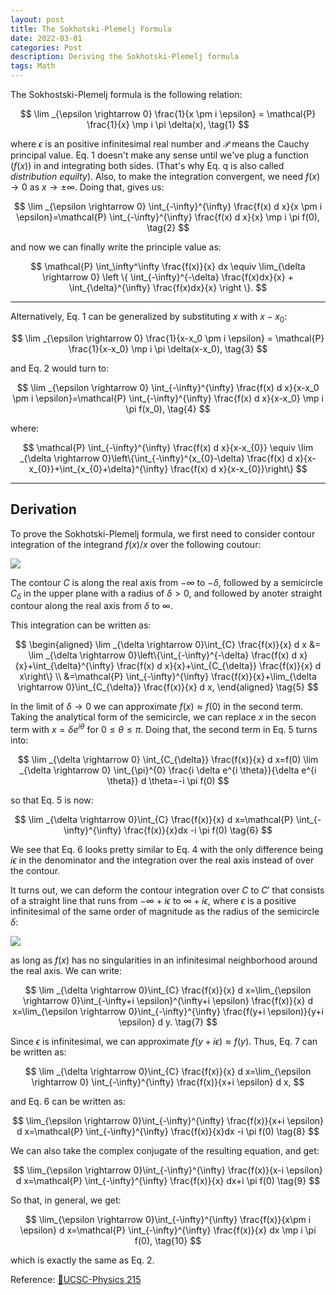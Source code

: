 ```yaml
---
layout: post
title: The Sokhotski-Plemelj Formula
date: 2022-03-01
categories: Post
description: Deriving the Sokhotski-Plemelj formula
tags: Math
---
```


The Sokhostski-Plemelj formula is the following relation:

$$
\lim _{\epsilon \rightarrow 0} \frac{1}{x \pm i \epsilon} = \mathcal{P} \frac{1}{x} \mp i \pi \delta(x), \tag{1}
$$

where $\epsilon$ is an positive infinitesimal real number and $\mathcal{P}$ means the Cauchy principal value. Eq. 1 doesn't make any sense until we've plug a function ($f(x)$) in and integrating both sides. (That's why Eq. q is also called _distribution equilty_).
Also, to make the integration convergent, we need $f(x) \rightarrow 0$ as $x \rightarrow \pm \infty$.
Doing that, gives us:

$$
\lim _{\epsilon \rightarrow 0} \int_{-\infty}^{\infty} \frac{f(x) d x}{x \pm i \epsilon}=\mathcal{P} \int_{-\infty}^{\infty} \frac{f(x) d x}{x} \mp i \pi f(0), \tag{2}
$$

and now we can finally write the principle value as:

$$
\mathcal{P} \int_\infty^\infty \frac{f(x)}{x} dx \equiv \lim_{\delta \rightarrow 0} \left \{ \int_{-\infty}^{-\delta} \frac{f(x)dx}{x} + \int_{\delta}^{\infty} \frac{f(x)dx}{x} \right \}.
$$

---

Alternatively, Eq. 1 can be generalized by substituting $x$ with $x-x_0$:

$$
\lim _{\epsilon \rightarrow 0} \frac{1}{x-x_0 \pm i \epsilon} = \mathcal{P} \frac{1}{x-x_0} \mp i \pi \delta(x-x_0), \tag{3}
$$

and Eq. 2 would turn to:

$$
\lim _{\epsilon \rightarrow 0} \int_{-\infty}^{\infty} \frac{f(x) d x}{x-x_0 \pm i \epsilon}=\mathcal{P} \int_{-\infty}^{\infty} \frac{f(x) d x}{x-x_0} \mp i \pi f(x_0), \tag{4}
$$

where:

$$
\mathcal{P} \int_{-\infty}^{\infty} \frac{f(x) d x}{x-x_{0}} \equiv \lim _{\delta \rightarrow 0}\left\{\int_{-\infty}^{x_{0}-\delta} \frac{f(x) d x}{x-x_{0}}+\int_{x_{0}+\delta}^{\infty} \frac{f(x) d x}{x-x_{0}}\right\}
$$

---

## Derivation
To prove the Sokhotski-Plemelj formula, we first need to consider contour integration of the integrand $f(x)/x$ over the following coutour:

![]({{site.baseurl}}/assets/img/post_img/2022-03-01-img1.png)

The contour $C$ is along the real axis from $-\infty$ to $-\delta$, followed by a semicircle $C_\delta$ in the upper plane with a radius of $\delta > 0$, and followed by anoter straight contour along the real axis from $\delta$ to $\infty$.

This integration can be written as:

$$
\begin{aligned}
\lim _{\delta \rightarrow 0}\int_{C} \frac{f(x)}{x} d x &= \lim _{\delta \rightarrow 0}\left\{\int_{-\infty}^{-\delta} \frac{f(x) d x}{x}+\int_{\delta}^{\infty} \frac{f(x) d x}{x}+\int_{C_{\delta}} \frac{f(x)}{x} d x\right\} \\
&=\mathcal{P} \int_{-\infty}^{\infty} \frac{f(x)}{x}+\lim_{\delta \rightarrow 0}\int_{C_{\delta}} \frac{f(x)}{x} d x,
\end{aligned} \tag{5}
$$

In the limit of $\delta \rightarrow 0$ we can approximate $f(x) \approx f(0)$ in the second term. Taking the analytical form of the semicircle, we can replace $x$ in the secon term with $x=\delta e^{i\theta}$ for $0\leq \theta \leq \pi$. Doing that, the second term in Eq. 5 turns into:

$$
\lim _{\delta \rightarrow 0} \int_{C_{\delta}} \frac{f(x)}{x} d x=f(0) \lim _{\delta \rightarrow 0} \int_{\pi}^{0} \frac{i \delta e^{i \theta}}{\delta e^{i \theta}} d \theta=-i \pi f(0)
$$

so that Eq. 5 is now:

$$
\lim _{\delta \rightarrow 0}\int_{C} \frac{f(x)}{x} d x=\mathcal{P} \int_{-\infty}^{\infty} \frac{f(x)}{x}dx -i \pi f(0) \tag{6}
$$

We see that Eq. 6 looks pretty similar to Eq. 4 with the only difference being $i\epsilon$ in the denominator and the integration over the real axis instead of over the contour.

It turns out, we can deform the contour integration over $C$ to $C'$ that consists of a straight line that runs from $-\infty + i\epsilon$ to  $\infty + i\epsilon$, where $\epsilon$ is a positive infinitesimal of the same order of magnitude as the radius of the semicircle $\delta$:

![]({{site.baseurl}}/assets/img/post_img/2022-03-01-img2.png)

as long as $f(x)$ has no singularities in an infinitesimal neighborhood around the real axis.
We can write:

$$
\lim _{\delta \rightarrow 0}\int_{C} \frac{f(x)}{x} d x=\lim_{\epsilon \rightarrow 0}\int_{-\infty+i \epsilon}^{\infty+i \epsilon} \frac{f(x)}{x} d x=\lim_{\epsilon \rightarrow 0}\int_{-\infty}^{\infty} \frac{f(y+i \epsilon)}{y+i \epsilon} d y. \tag{7}
$$

Since $\epsilon$ is infinitesimal, we can approximate $f(y+i\epsilon) \approx f(y)$. Thus, Eq. 7 can be written as:

$$
\lim _{\delta \rightarrow 0}\int_{C} \frac{f(x)}{x} d x=\lim_{\epsilon \rightarrow 0} \int_{-\infty}^{\infty} \frac{f(x)}{x+i \epsilon} d x,
$$

and Eq. 6 can be written as:

$$
\lim_{\epsilon \rightarrow 0}\int_{-\infty}^{\infty} \frac{f(x)}{x+i \epsilon} d x=\mathcal{P} \int_{-\infty}^{\infty} \frac{f(x)}{x}dx -i \pi f(0) \tag{8}
$$

We can also take the complex conjugate of the resulting equation, and get:

$$
\lim_{\epsilon \rightarrow 0}\int_{-\infty}^{\infty} \frac{f(x)}{x-i \epsilon} d x=\mathcal{P} \int_{-\infty}^{\infty} \frac{f(x)}{x} dx+i \pi f(0) \tag{9}
$$

So that, in general, we get:

$$
\lim_{\epsilon \rightarrow 0}\int_{-\infty}^{\infty} \frac{f(x)}{x\pm i \epsilon} d x=\mathcal{P} \int_{-\infty}^{\infty} \frac{f(x)}{x} dx \mp i \pi f(0), \tag{10}
$$

which is exactly the same as  Eq. 2.

Reference: [:link:UCSC-Physics 215](http://scipp.ucsc.edu/~haber/ph215/Plemelj18.pdf)
